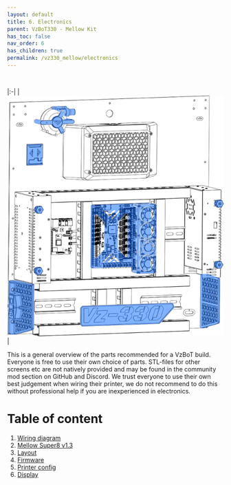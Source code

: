 ```yaml
---
layout: default
title: 6. Electronics
parent: VzBoT330 - Mellow Kit
has_toc: false
nav_order: 6
has_children: true
permalink: /vz330_mellow/electronics
---
```


<br>

|:-|
| ![Overview](../assets/images/manual/vz330_mellow/electronics/overview.png) |


This is a general overview of the parts recommended for a VzBoT build. Everyone is free to use their own choice of parts. STL-files for other screens etc are not natively provided and may be found in the community mod section on GitHub and Discord.
We trust everyone to use their own best judgement when wiring their printer, we do not recommend to do this without professional help if you are inexperienced in electronics.

# Table of content

1. [Wiring diagram](./electronics/diagram)
2. [Mellow Super8 v1.3](./electronics/super_mellow)
3. [Layout](./electronics/layout)
4. [Firmware](./electronics/firmware)
5. [Printer config](./electronics/config)
6. [Display](./electronics/display)